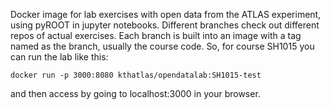 Docker image for lab exercises with open data from the ATLAS experiment, using pyROOT in jupyter notebooks. Different branches check out different repos of actual exercises. Each branch is built into an image with a tag named as the branch, usually the course code. So, for course SH1015 you can run the lab like this:

`docker run -p 3000:8080 kthatlas/opendatalab:SH1015-test`

and then access by going to localhost:3000 in your browser.
